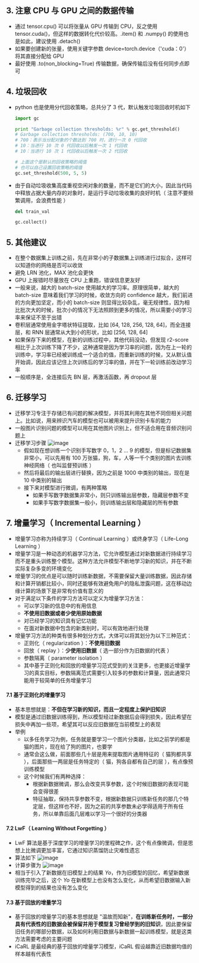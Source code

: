 ## 3. 注意 CPU 与 GPU 之间的数据传输

- 通过 tensor.cpu() 可以将张量从 GPU 传输到 CPU，反之使用 tensor.cuda()，但这样的数据转化代价较高。.item() 和 .numpy() 的使用也是如此，建议使用 .detach()
- 如果要创建新的张量，使用关键字参数 device=torch.device（'cuda：0'）将其直接分配给 GPU
- 最好使用 .to(non_blocking=True) 传输数据，确保传输后没有任何同步点即可

## 4. 垃圾回收

- python 也是使用分代回收策略，总共分了 3 代，默认触发垃圾回收时机如下

  ```python
  import gc

  print "Garbage collection thresholds: %r" % gc.get_threshold()
  # Garbage collection thresholds: (700, 10, 10)
  # 700：表示当分配对象的个数达到 700 时，进行一次 0 代回收
  # 10：当进行 10 次 0 代回收以后触发一次 1 代回收
  # 10：当进行 10 次 1 代回收以后触发一次 2 代回收

  # 上面这个是默认的回收策略的阈值
  # 也可以自己设置回收策略的阈值
  gc.set_threshold(500, 5, 5)
  ```

- 由于自动垃圾收集高度重视空闲对象的数量，而不是它们的大小，因此当代码中释放占据大量内存的对象时，是运行手动垃圾收集的良好时机（ 注意不要频繁调用，会浪费性能 ）

  ```python
  del train_val

  gc.collect()
  ```

## 5. 其他建议

- 在整个数据集上训练之前，先在非常小的子数据集上训练进行过拟合，这样可以知道你的网络是否可以收敛
- 避免 LRN 池化，MAX 池化会更快
- GPU 上报错时尽量放在 CPU 上重跑，错误信息更友好
- 一般来说，越大的 batch-size 使用越大的学习率。原理很简单，越大的 batch-size 意味着我们学习的时候，收敛方向的 confidence 越大，我们前进的方向更加坚定，而小的 batch-size 则显得比较杂乱，毫无规律性，因为相比批次大的时候，批次小的情况下无法照顾到更多的情况，所以需要小的学习率来保证不至于出错
- 卷积层通常使用金字塔状特征提取，比如 [64, 128, 256, 128, 64]，而全连接层，和 RNN 层通常从大到小的形状，比如 [256, 128, 64]
- 如果保存下来的模型，在新的训练过程中，其他代码没动，但发现 r2-score 相比于上次训练下降了不少，这种通常是因为学习率的问题，因为在上一轮的训练中，学习率已经被训练成一个适合的值，而重新训练的时候，又从默认值开始调，因此应该记住上次训练后的学习率的值，并在下一轮训练前改动学习率
- 一般顺序是，全连接后先 BN 层，再激活函数，再 dropout 层

## 6. 迁移学习

- 迁移学习专注于存储已有问题的解决模型，并将其利用在其他不同但相关问题上。比如说，用来辨识汽车的模型也可以被用来提升识别卡车的能力
- 一般图片识别问题的模型可以用在其他图片识别上，但不适合用在音频识别问题上
- 迁移学习步骤
  ![image](https://github.com/jianyi-gronk/jianyi-gronk/assets/95062803/744fedee-b1ce-4d08-85fc-03af2eb239e1)
  - 假如现在想训练一个识别手写数字 0，1，2 ... 9 的模型，但是标记数据集非常小，可以先用有 100 万张猫，狗，车，人等一千个类别的图片去训练神经网络（ 也叫监督预训练 ）
  - 然后将最后的输出层进行替换，因为之前是 1000 中类别的输出，现在是 10 中类别的输出
  - 接下来对模型进行微调，有两种策略
    - 如果手写数字数据集非常小，则只训练输出层参数，隐藏层参数不变
    - 如果手写数字数据集一般小，则训练输出层和隐藏层的所有参数

## 7. 增量学习（ Incremental Learning ）

- 增量学习亦称为持续学习（ Continual Learning ）或终身学习（ Life-Long Learning ）
- 增量学习是一种动态的机器学习方法，它允许模型通过对新数据进行持续学习而不是重头训练整个模型。这种方法允许模型不断地学习新的知识，并在不断实际复杂多变的环境变化
- 增量学习的优点是可以随时训练新数据，不需要保留大量训练数据，因此存储和计算开销都比较小，同时还能够有效避免用户的隐私泄露问题，这在移动边缘计算的场景下是非常有价值有意义的
- 对于满足以下条件的学习方法可以定义为增量学习方法：
  - 可以学习新的信息中的有用信息
  - **不使用旧数据或者少使用原始数据**
  - 对已经学习的知识具有记忆功能
  - 在面对新数据中包含的新类别时，可以有效地进行处理
- 增量学习方法的种类有很多种划分方式，大体可以将其划分为以下三种范式：
  - 正则化（ regularization ）：**不使用旧数据**
  - 回放（ replay ）：**少使用旧数据**（ 选一部分作为旧数据的代表 ）
  - 参数隔离（ parameter isolation ）
  - 其中基于正则化和回放的增量学习范式受到的关注更多，也更接近增量学习的真实目标，参数隔离范式需要引入较多的参数和计算量，因此通常只能用于较简单的任务增量学习

#### 7.1 基于正则化的增量学习

- 基本思想就是：**不但在学习新的知识，而且一定程度上保护旧知识**
- 模型是通过旧数据训练得到，所以模型经过新数据后会得到损失，因此希望在损失中再加一些项，希望其可以反应旧数据在当前模型上的表现
- 举例
  - 以多任务学习为例，任务就是要学习一个图片分类器，比如之前学的都是猫的图片，现在给了狗的图片，也要学
  - 通常会这么做，前面那些几十层是用来提取图片通用特征的（ 猫狗都共享 ），后面那些一两层是任务特定的（ 猫，狗各自都有自己的层 ），有点像预训练模型
  - 这个时候我们有两种选择：
    - 根据新数据微调，那么会改变共享参数，这个时候旧数据的表现可能会变得很差
    - 特征抽取，保持共享参数不变，根据新数据只训练新任务的那几个特定层，但这样也不好，因为之前的共享参数未必学得适用于所有任务，所以单靠后面几层难以学习一个很好的分类器

#### 7.2 LwF（ Learning Without Forgetting ）

- LwF 算法是基于深度学习的增量学习的里程碑之作，这个有点像微调，但是思想上比微调更加丰富，它通过知识蒸馏防止灾难性遗忘
- 算法如下
  ![image](https://github.com/jianyi-gronk/jianyi-gronk/assets/95062803/8a850f1f-d398-44bf-9d89-114c9a13b9cb)
- 计算步骤为
  ![image](https://github.com/jianyi-gronk/jianyi-gronk/assets/95062803/ffe2a674-083c-4cb7-9615-f8b392fbb0b7)
- 相当于引入了新数据在旧模型上的结果 $Yo$，作为旧模型的回忆，希望新数据训练完毕之后，这个 $Yo$ 在新模型上也没有怎么变化，从而希望旧数据输入新模型得到的结果也没有怎么变化

#### 7.3 基于回放的增量学习

- 基于回放的增量学习的基本思想就是 "温故而知新"，**在训练新任务时，一部分具有代表性的旧数据会被保留并用于模型复习曾经学到的旧知识**，因此要保留旧任务的哪部分数据，以及如何利用旧数据与新数据一起训练模型，就是这类方法需要考虑的主要问题
- iCaRL 是最经典的基于回放的增量学习模型，iCaRL 假设越靠近旧数据均值的样本越有代表性
